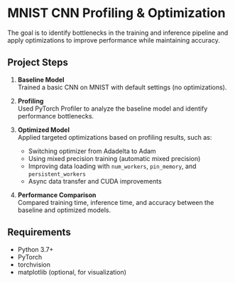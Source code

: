 # MNIST CNN Profiling & Optimization

The goal is to identify bottlenecks in the training and inference pipeline and apply optimizations to improve performance while maintaining accuracy.

## Project Steps

1. **Baseline Model**  
   Trained a basic CNN on MNIST with default settings (no optimizations).

2. **Profiling**  
   Used PyTorch Profiler to analyze the baseline model and identify performance bottlenecks.

3. **Optimized Model**  
   Applied targeted optimizations based on profiling results, such as:  
   - Switching optimizer from Adadelta to Adam  
   - Using mixed precision training (automatic mixed precision)  
   - Improving data loading with `num_workers`, `pin_memory`, and `persistent_workers`  
   - Async data transfer and CUDA improvements

4. **Performance Comparison**  
   Compared training time, inference time, and accuracy between the baseline and optimized models.

## Requirements

- Python 3.7+
- PyTorch
- torchvision
- matplotlib (optional, for visualization)
